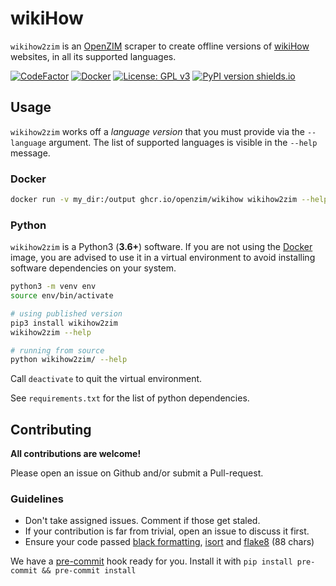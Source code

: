 # wikiHow

`wikihow2zim` is an [OpenZIM](https://openzim.org) scraper to create offline versions of [wikiHow](https://www.wikihow.com) websites, in all its supported languages.

[![CodeFactor](https://www.codefactor.io/repository/github/openzim/wikihow/badge)](https://www.codefactor.io/repository/github/openzim/wikihow)
[![Docker](https://ghcr-badge.deta.dev/openzim/wikihow/latest_tag?label=docker)](https://ghcr.io/openzim/wikihow)
[![License: GPL v3](https://img.shields.io/badge/License-GPLv3-blue.svg)](https://www.gnu.org/licenses/gpl-3.0)
[![PyPI version shields.io](https://img.shields.io/pypi/v/wikihow2zim.svg)](https://pypi.org/project/wikihow2zim/)

## Usage

`wikihow2zim` works off a *language version* that you must provide via the `--language` argument. The list of supported languages is visible in the `--help` message.

### Docker

```bash
docker run -v my_dir:/output ghcr.io/openzim/wikihow wikihow2zim --help
```

### Python

`wikihow2zim` is a Python3 (**3.6+**) software. If you are not using the [Docker](https://docker.com) image, you are advised to use it in a virtual environment to avoid installing software dependencies on your system.

```bash
python3 -m venv env
source env/bin/activate

# using published version
pip3 install wikihow2zim
wikihow2zim --help

# running from source
python wikihow2zim/ --help
```

Call `deactivate` to quit the virtual environment.

See `requirements.txt` for the list of python dependencies.


## Contributing

**All contributions are welcome!**

Please open an issue on Github and/or submit a Pull-request.

### Guidelines

- Don't take assigned issues. Comment if those get staled.
- If your contribution is far from trivial, open an issue to discuss it first.
- Ensure your code passed [black formatting](https://pypi.org/project/black/), [isort](https://pypi.org/project/isort/) and [flake8](https://pypi.org/project/flake8/) (88 chars)

We have a [pre-commit](https://pre-commit.com) hook ready for you. Install it with `pip install pre-commit && pre-commit install`
